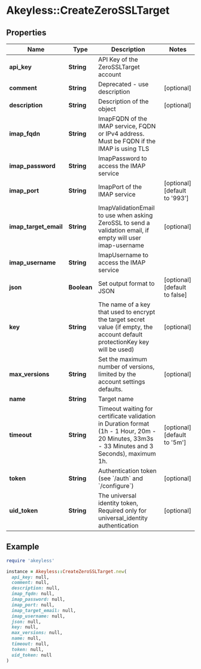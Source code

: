 # Akeyless::CreateZeroSSLTarget

## Properties

| Name | Type | Description | Notes |
| ---- | ---- | ----------- | ----- |
| **api_key** | **String** | API Key of the ZeroSSLTarget account |  |
| **comment** | **String** | Deprecated - use description | [optional] |
| **description** | **String** | Description of the object | [optional] |
| **imap_fqdn** | **String** | ImapFQDN of the IMAP service, FQDN or IPv4 address. Must be FQDN if the IMAP is using TLS |  |
| **imap_password** | **String** | ImapPassword to access the IMAP service |  |
| **imap_port** | **String** | ImapPort of the IMAP service | [optional][default to &#39;993&#39;] |
| **imap_target_email** | **String** | ImapValidationEmail to use when asking ZeroSSL to send a validation email, if empty will user imap-username | [optional] |
| **imap_username** | **String** | ImapUsername to access the IMAP service |  |
| **json** | **Boolean** | Set output format to JSON | [optional][default to false] |
| **key** | **String** | The name of a key that used to encrypt the target secret value (if empty, the account default protectionKey key will be used) | [optional] |
| **max_versions** | **String** | Set the maximum number of versions, limited by the account settings defaults. | [optional] |
| **name** | **String** | Target name |  |
| **timeout** | **String** | Timeout waiting for certificate validation in Duration format (1h - 1 Hour, 20m - 20 Minutes, 33m3s - 33 Minutes and 3 Seconds), maximum 1h. | [optional][default to &#39;5m&#39;] |
| **token** | **String** | Authentication token (see &#x60;/auth&#x60; and &#x60;/configure&#x60;) | [optional] |
| **uid_token** | **String** | The universal identity token, Required only for universal_identity authentication | [optional] |

## Example

```ruby
require 'akeyless'

instance = Akeyless::CreateZeroSSLTarget.new(
  api_key: null,
  comment: null,
  description: null,
  imap_fqdn: null,
  imap_password: null,
  imap_port: null,
  imap_target_email: null,
  imap_username: null,
  json: null,
  key: null,
  max_versions: null,
  name: null,
  timeout: null,
  token: null,
  uid_token: null
)
```

